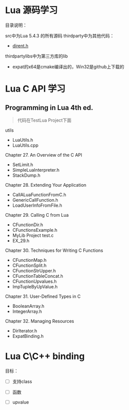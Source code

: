 # Lua 源码学习

目录说明：

src中为Lua 5.4.3 的所有源码
thirdparty中为其他代码：
- [dirent.h](https://github.com/tronkko/dirent)

thirdpartylibs中为第三方库的lib

- expat的x64是cmake编译出的，Win32是github上下载的

# Lua C API 学习

## Programming in Lua 4th ed.

> 代码在TestLua Project下面

utils

- LuaUtils.h
- LuaUtils.cpp

Chapter 27. An Overview of the C API

- SetLimit.h
- SimpleLuaInterpreter.h
- StackDump.h

Chapter 28. Extending Your Application

- CallALuaFunctionFromC.h
- GenericCallFunction.h
- LoadUserInfoFromFile.h

Chapter 29. Calling C from Lua

- CFunctionDir.h
- CFunctionsExample.h
- MyLib Project test.c
- EX_29.h

Chapter 30. Techniques for Writing C Functions

- CFunctionMap.h
- CFunctionSplit.h
- CFunctionStrUpper.h
- CFunctionTableConcat.h
- CFunctionUpvalues.h
- ImpTupleByUpValue.h

Chapter 31.  User-Defined Types in C

- BooleanArray.h
- IntegerArray.h

Chapter 32. Managing Resources

- DirIterator.h
- ExpatBinding.h

# Lua C\C++ binding


目标：

- [ ] 支持class
- [ ] 函数
- [ ] upvalue

